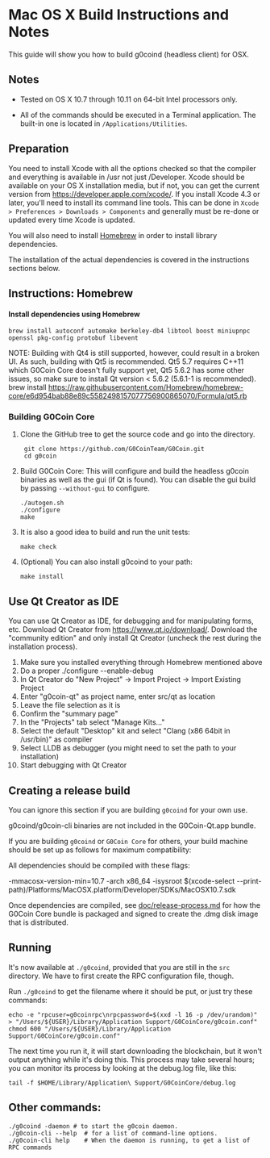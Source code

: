 Mac OS X Build Instructions and Notes
====================================
This guide will show you how to build g0coind (headless client) for OSX.

Notes
-----

* Tested on OS X 10.7 through 10.11 on 64-bit Intel processors only.

* All of the commands should be executed in a Terminal application. The
built-in one is located in `/Applications/Utilities`.

Preparation
-----------

You need to install Xcode with all the options checked so that the compiler
and everything is available in /usr not just /Developer. Xcode should be
available on your OS X installation media, but if not, you can get the
current version from https://developer.apple.com/xcode/. If you install
Xcode 4.3 or later, you'll need to install its command line tools. This can
be done in `Xcode > Preferences > Downloads > Components` and generally must
be re-done or updated every time Xcode is updated.

You will also need to install [Homebrew](http://brew.sh) in order to install library
dependencies.

The installation of the actual dependencies is covered in the instructions
sections below.

Instructions: Homebrew
----------------------

#### Install dependencies using Homebrew

    brew install autoconf automake berkeley-db4 libtool boost miniupnpc openssl pkg-config protobuf libevent

NOTE: Building with Qt4 is still supported, however, could result in a broken UI. As such, building with Qt5 is recommended. Qt5 5.7 requires C++11 which G0Coin Core doesn't fully support yet, Qt5 5.6.2 has some other issues, so make sure to install Qt version < 5.6.2 (5.6.1-1 is recommended).
    brew install https://raw.githubusercontent.com/Homebrew/homebrew-core/e6d954bab88e89c5582498157077756900865070/Formula/qt5.rb

### Building G0Coin Core

1. Clone the GitHub tree to get the source code and go into the directory.

        git clone https://github.com/G0CoinTeam/G0Coin.git
        cd g0coin

2.  Build G0Coin Core:
    This will configure and build the headless g0coin binaries as well as the gui (if Qt is found).
    You can disable the gui build by passing `--without-gui` to configure.

        ./autogen.sh
        ./configure
        make

3.  It is also a good idea to build and run the unit tests:

        make check

4.  (Optional) You can also install g0coind to your path:

        make install

Use Qt Creator as IDE
------------------------
You can use Qt Creator as IDE, for debugging and for manipulating forms, etc.
Download Qt Creator from https://www.qt.io/download/. Download the "community edition" and only install Qt Creator (uncheck the rest during the installation process).

1. Make sure you installed everything through Homebrew mentioned above
2. Do a proper ./configure --enable-debug
3. In Qt Creator do "New Project" -> Import Project -> Import Existing Project
4. Enter "g0coin-qt" as project name, enter src/qt as location
5. Leave the file selection as it is
6. Confirm the "summary page"
7. In the "Projects" tab select "Manage Kits..."
8. Select the default "Desktop" kit and select "Clang (x86 64bit in /usr/bin)" as compiler
9. Select LLDB as debugger (you might need to set the path to your installation)
10. Start debugging with Qt Creator

Creating a release build
------------------------
You can ignore this section if you are building `g0coind` for your own use.

g0coind/g0coin-cli binaries are not included in the G0Coin-Qt.app bundle.

If you are building `g0coind` or `G0Coin Core` for others, your build machine should be set up
as follows for maximum compatibility:

All dependencies should be compiled with these flags:

 -mmacosx-version-min=10.7
 -arch x86_64
 -isysroot $(xcode-select --print-path)/Platforms/MacOSX.platform/Developer/SDKs/MacOSX10.7.sdk

Once dependencies are compiled, see [doc/release-process.md](release-process.md) for how the G0Coin Core
bundle is packaged and signed to create the .dmg disk image that is distributed.

Running
-------

It's now available at `./g0coind`, provided that you are still in the `src`
directory. We have to first create the RPC configuration file, though.

Run `./g0coind` to get the filename where it should be put, or just try these
commands:

    echo -e "rpcuser=g0coinrpc\nrpcpassword=$(xxd -l 16 -p /dev/urandom)" > "/Users/${USER}/Library/Application Support/G0CoinCore/g0coin.conf"
    chmod 600 "/Users/${USER}/Library/Application Support/G0CoinCore/g0coin.conf"

The next time you run it, it will start downloading the blockchain, but it won't
output anything while it's doing this. This process may take several hours;
you can monitor its process by looking at the debug.log file, like this:

    tail -f $HOME/Library/Application\ Support/G0CoinCore/debug.log

Other commands:
-------

    ./g0coind -daemon # to start the g0coin daemon.
    ./g0coin-cli --help  # for a list of command-line options.
    ./g0coin-cli help    # When the daemon is running, to get a list of RPC commands
